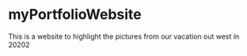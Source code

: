 # myPortfolioWebsite

This is a website to highlight the pictures from our vacation out west in 20202
